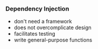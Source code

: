 ### Dependency Injection

-   don't need a framework
-   does not overcomplicate design
-   facilitates testing
-   write general-purpose functions